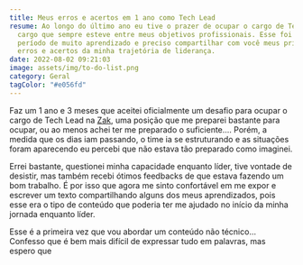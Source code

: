 ```yaml
---
title: Meus erros e acertos em 1 ano como Tech Lead
resume: Ao longo do último ano eu tive o prazer de ocupar o cargo de Tech Lead,
  cargo que sempre esteve entre meus objetivos profissionais. Esse foi um
  período de muito aprendizado e preciso compartilhar com você meus principais
  erros e acertos da minha trajetória de liderança.
date: 2022-08-02 09:21:03
image: assets/img/to-do-list.png
category: Geral
tagColor: "#e056fd"
---
```

Faz um 1 ano e 3 meses que aceitei oficialmente um desafio para ocupar o cargo de Tech Lead na [Zak](https://www.zak.app/), uma posição que me preparei bastante para ocupar, ou ao menos achei ter me preparado o suficiente.... Porém, a medida que os dias iam passando, o time ia se estruturando e as situações foram aparecendo eu percebi que não estava tão preparado como imaginei. 

Errei bastante, questionei minha capacidade enquanto líder, tive vontade de desistir, mas também recebi ótimos feedbacks de que estava fazendo um bom trabalho. É por isso que agora me sinto confortável em me expor e escrever um texto compartilhando alguns dos meus aprendizados, pois esse era o tipo de conteúdo que poderia ter me ajudado no início da minha jornada enquanto líder.



Esse é a primeira vez que vou abordar um conteúdo não técnico... Confesso que é bem mais difícil de expressar tudo em palavras, mas espero que